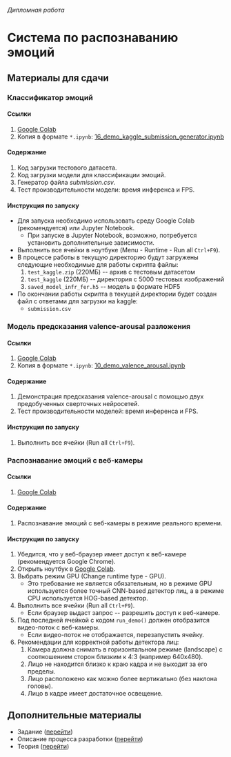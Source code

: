 *Дипломная работа*

# Система по распознаванию эмоций

## Материалы для сдачи

### Классификатор эмоций

#### Ссылки

1. [Google Colab](https://colab.research.google.com/drive/1N3IJFWkODZLT2IlFsbd75Z9SKlCBCApk?usp=sharing)
1. Копия в формате `*.ipynb`: [16_demo_kaggle_submission_generator.ipynb](16_demo_kaggle_submission_generator.ipynb)

#### Содержание

1. Код загрузки тестового датасета.
1. Код загрузки модели для классификации эмоций.
1. Генератор файла *submission.csv*.
1. Тест производительности модели: время инференса и FPS.

#### Инструкция по запуску

* Для запуска необходимо использовать среду Google Colab (рекомендуется) или Jupyter Notebook.
  * При запуске в Jupyter Notebook, возможно, потребуется установить дополнительные зависимости.
* Выполнить все ячейки в ноутбуке (Menu - Runtime - Run all `Ctrl+F9`).
* В процессе работы в текущую директорию будут загружены следующие необходимые для работы скрипта файлы:
  1. `test_kaggle.zip` (220МБ) -- архив с тестовым датасетом
  1. `test_kaggle` (220МБ) -- директория с 5000 тестовых изображений
  1. `saved_model_infr_fer.h5` -- модель в формате HDF5
* По окончании работы скрипта в текущей директории будет создан файл с ответами для загрузки на kaggle:
  * `submission.csv`

### Модель предсказания valence-arousal разложения

#### Ссылки

1. [Google Colab](https://colab.research.google.com/drive/1ibta6cfO7qeVkVUJtbwR_Fn-usF5x-2L?usp=sharing)
1. Копия в формате `*.ipynb`: [10_demo_valence_arousal.ipynb](10_demo_valence_arousal.ipynb)

#### Содержание

1. Демонстрация предсказания valence-arousal с помощью двух предобученных сверточных нейросетей.
1. Тест производительности моделей: время инференса и FPS.

#### Инструкция по запуску

1. Выполнить все ячейки (Run all `Ctrl+F9`).

### Распознавание эмоций с веб-камеры

#### Ссылки

1. [Google Colab](https://colab.research.google.com/drive/1fBwz0fA1Fn0k8i5EQ9dUgg2Z7TKRkuqc?usp=sharing)

#### Содержание

1. Распознавание эмоций с веб-камеры в режиме реального времени.

#### Инструкция по запуску

1. Убедится, что у веб-браузер имеет доступ к веб-камере (рекомендуется Google Chrome).
1. Открыть ноутбук в [Google Colab](https://colab.research.google.com/drive/1fBwz0fA1Fn0k8i5EQ9dUgg2Z7TKRkuqc?usp=sharing).
1. Выбрать режим GPU (Change runtime type - GPU).
   * Это требование не является обязательным, но в режиме GPU используется более точный CNN-based детектор лиц, а в режиме CPU используется HOG-based детектор.
1. Выполнить все ячейки (Run all `Ctrl+F9`).
   * Если браузер выдаст запрос -- разрешить доступ к веб-камере.
1. Под последней ячейкой с кодом `run_demo()` должен отобразится видео-поток с веб-камеры.
   * Если видео-поток не отображается, перезапустить ячейку.
1. Рекомендации для корректной работы детектора лиц:
   1. Камера должна снимать в горизонтальном режиме (landscape) с соотношением сторон близким к 4:3 (например 640x480).
   1. Лицо не находится близко к краю кадра и не выходит за его пределы.
   1. Лицо расположено как можно более вертикально (без наклона головы).
   1. Лицо в кадре имеет достаточное освещение.

## Дополнительные материалы

* Задание ([перейти](https://github.com/d-01/graduate-2021-dec/wiki/Задание))
* Описание процесса разработки ([перейти](https://github.com/d-01/graduate-2021-dec/wiki/Описание-процесса-разработки))
* Теория ([перейти](https://github.com/d-01/graduate-2021-dec/wiki/Теория))


